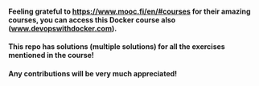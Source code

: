 #### Feeling grateful to https://www.mooc.fi/en/#courses for their amazing courses, you can access this Docker course also (www.devopswithdocker.com).

#### This repo has solutions (multiple solutions) for all the exercises mentioned in the course!

#### Any contributions will be very much appreciated!
